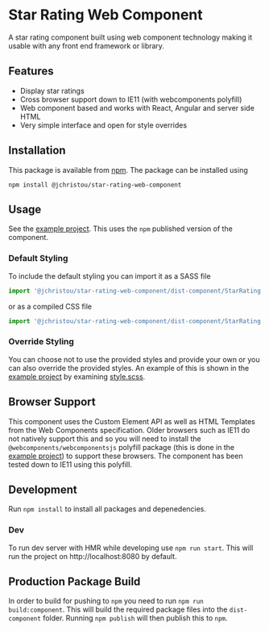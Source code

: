 # Star Rating Web Component
A star rating component built using web component technology making it usable with any front end framework or library.

## Features
- Display star ratings
- Cross browser support down to IE11 (with webcomponents polyfill)
- Web component based and works with React, Angular and server side HTML
- Very simple interface and open for style overrides

## Installation
This package is available from [npm](https://www.npmjs.com/package/@jchristou/star-rating-web-component). The package can be installed using 
```
npm install @jchristou/star-rating-web-component
```

## Usage
See the [example project](https://github.com/jameschristou/react-autocomplete-tags-input/tree/master/example). This uses the `npm` published version of the component.

### Default Styling
To include the default styling you can import it as a SASS file
```js
import '@jchristou/star-rating-web-component/dist-component/StarRating.scss';
```
or as a compiled CSS file
```js
import '@jchristou/star-rating-web-component/dist-component/StarRating.css';
```

### Override Styling
You can choose not to use the provided styles and provide your own or you can also override the provided styles. An example of this is shown in the [example project](https://github.com/jameschristou/react-autocomplete-tags-input/tree/master/example) by examining [style.scss](https://github.com/jameschristou/react-autocomplete-tags-input/tree/master/example/src/style.scss).

## Browser Support
This component uses the Custom Element API as well as HTML Templates from the Web Components specification. Older browsers such as IE11 do not natively support this and so you will need to install the `@webcomponents/webcomponentsjs` polyfill package (this is done in the [example project](https://github.com/jameschristou/react-autocomplete-tags-input/tree/master/example)) to support these browsers. The component has been tested down to IE11 using this polyfill.

## Development
Run `npm install` to install all packages and depenedencies.

### Dev
To run dev server with HMR while developing use `npm run start`. This will run the project on http://localhost:8080 by default.

## Production Package Build
In order to build for pushing to `npm` you need to run `npm run build:component`. This will build the required package files into the `dist-component` folder. Running `npm publish` will then publish this to `npm`.